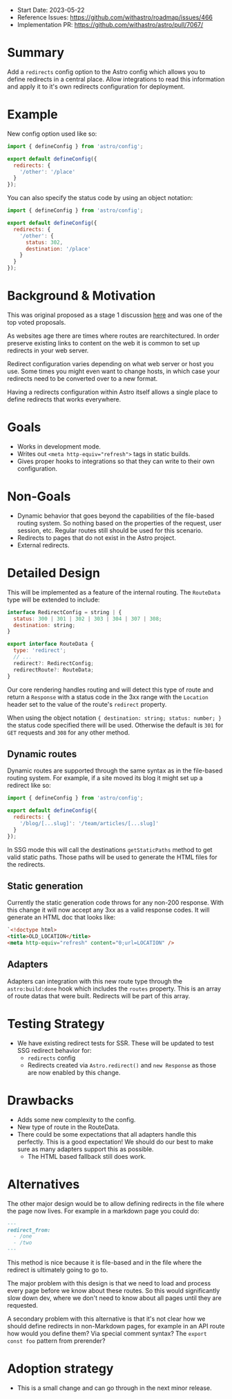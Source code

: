 <!--
  Note: You are probably looking for `stage-1--discussion-template.md`!
  This template is reserved for anyone championing an already-approved proposal.

  Community members who would like to propose an idea or feature should begin
  by creating a GitHub Discussion. See the repo README.md for more info.

  To use this template: create a new, empty file in the repo under `proposals/${ID}.md`.
  Replace `${ID}` with the official accepted proposal ID, found in the GitHub Issue
  of the accepted proposal.
-->

- Start Date: 2023-05-22
- Reference Issues: https://github.com/withastro/roadmap/issues/466
- Implementation PR: https://github.com/withastro/astro/pull/7067/

# Summary

Add a `redirects` config option to the Astro config which allows you to define redirects in a central place. Allow integrations to read this information and apply it to it's own redirects configuration for deployment.

# Example

New config option used like so:

```js
import { defineConfig } from 'astro/config';

export default defineConfig({
  redirects: {
    '/other': '/place'
  }
});
```

You can also specify the status code by using an object notation:

```js
import { defineConfig } from 'astro/config';

export default defineConfig({
  redirects: {
    '/other': {
      status: 302,
      destination: '/place'
    }
  }
});
```

# Background & Motivation

This was original proposed as a stage 1 discussion [here](https://github.com/withastro/roadmap/discussions/319) and was one of the top voted proposals.

As websites age there are times where routes are rearchitectured. In order preserve existing links to content on the web it is common to set up redirects in your web server.

Redirect configuration varies depending on what web server or host you use. Some times you might even want to change hosts, in which case your redirects need to be converted over to a new format.

Having a redirects configuration within Astro itself allows a single place to define redirects that works everywhere.
# Goals

- Works in development mode.
- Writes out `<meta http-equiv="refresh">` tags in static builds.
- Gives proper hooks to integrations so that they can write to their own configuration.

# Non-Goals

- Dynamic behavior that goes beyond the capabilities of the file-based routing system. So nothing based on the properties of the request, user session, etc. Regular routes still should be used for this scenario.
- Redirects to pages that do not exist in the Astro project.
- External redirects.

# Detailed Design

This will be implemented as a feature of the internal routing. The `RouteData` type will be extended to include:

```js
interface RedirectConfig = string | {
  status: 300 | 301 | 302 | 303 | 304 | 307 | 308;
  destination: string;
}

export interface RouteData {
  type: 'redirect';
  // ...
  redirect?: RedirectConfig;
  redirectRoute?: RouteData;
}
```

Our core rendering handles routing and will detect this type of route and return a `Response` with a status code in the 3xx range with the `Location` header set to the value of the route's `redirect` property.

When using the object notation `{ destination: string; status: number; }` the status code specified there will be used. Otherwise the default is `301` for `GET` requests and `308` for any other method.

## Dynamic routes

Dynamic routes are supported through the same syntax as in the file-based routing system. For example, if a site moved its blog it might set up a redirect like so:

```js
import { defineConfig } from 'astro/config';

export default defineConfig({
  redirects: {
    '/blog/[...slug]': '/team/articles/[...slug]'
  }
});
```

In SSG mode this will call the destinations `getStaticPaths` method to get valid static paths. Those paths will be used to generate the HTML files for the redirects.

## Static generation

Currently the static generation code throws for any non-200 response. With this change it will now accept any 3xx as a valid response codes. It will generate an HTML doc that looks like:

```html
`<!doctype html>
<title>OLD_LOCATION</title>
<meta http-equiv="refresh" content="0;url=LOCATION" />
```

## Adapters

Adapters can integration with this new route type through the `astro:build:done` hook which includes the `routes` property. This is an array of route datas that were built. Redirects will be part of this array.

# Testing Strategy

- We have existing redirect tests for SSR. These will be updated to test SSG redirect behavior for:
  - `redirects` config
  - Redirects created via `Astro.redirect()` and `new Response` as those are now enabled by this change.

# Drawbacks

- Adds some new complexity to the config.
- New type of route in the RouteData.
- There could be some expectations that all adapters handle this perfectly. This is a good expectation! We should do our best to make sure as many adapters support this as possible.
  - The HTML based fallback still does work.

# Alternatives

The other major design would be to allow defining redirects in the file where the page now lives. For example in a markdown page you could do:

```md
---
redirect_from:
  - /one
  - /two
---
```

This method is nice because it is file-based and in the file where the redirect is ultimately going to go to.

The major problem with this design is that we need to load and process every page before we know about these routes. So this would significantly slow down dev, where we don't need to know about all pages until they are requested.

A secondary problem with this alternative is that it's not clear how we should define redirects in non-Markdown pages, for example in an API route how would you define them? Via special comment syntax? The `export const foo` pattern from prerender?

# Adoption strategy

- This is a small change and can go through in the next minor release.